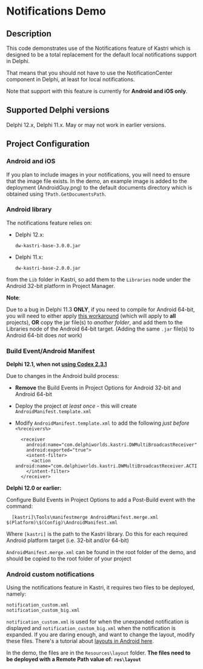 # Notifications Demo

## Description

This code demonstrates use of the Notifications feature of Kastri which is designed to be a total replacement for the default local notifications support in Delphi.

That means that you should not have to use the NotificationCenter component in Delphi, at least for local notifications.

Note that support with this feature is currently for **Android and iOS only**.

## Supported Delphi versions

Delphi 12.x, Delphi 11.x. May or may not work in earlier versions.

## Project Configuration

### Android and iOS

If you plan to include images in your notifications, you will need to ensure that the image file exists. In the demo, an example image is added to the deployment (AndroidGuy.png) to the default documents directory which is obtained using `TPath.GetDocumentsPath`.

### Android library

The notifications feature relies on:

* Delphi 12.x: 

  `dw-kastri-base-3.0.0.jar`

* Delphi 11.x: 
  
  `dw-kastri-base-2.0.0.jar`
 
from the `Lib` folder in Kastri, so add them to the `Libraries` node under the Android 32-bit platform in Project Manager.

**Note**:

Due to a bug in Delphi 11.3 **ONLY**, if you need to compile for Android 64-bit, you will need to either apply [this workaround](https://docs.code-kungfu.com/books/hotfix-113-alexandria/page/fix-jar-libraries-added-to-android-64-bit-platform-target-are-not-compiled) (which will apply to **all** projects), **OR** copy the jar file(s) to _another folder_, and add them to the Libraries node of the Android 64-bit target. (Adding the same `.jar` file(s) to Android 64-bit does _not_ work)

### Build Event/Android Manifest

**Delphi 12.1, when not [using Codex 2.3.1](../../Delphi12.1.AndroidManifestIssue.md)**

Due to changes in the Android build process:

* **Remove** the Build Events in Project Options for Android 32-bit and Android 64-bit 
* Deploy the project *at least once* - this will create `AndroidManifest.template.xml`
* Modify `AndroidManifest.template.xml` to add the following *just before* `<%receivers%>`

  ```
    <receiver
      android:name="com.delphiworlds.kastri.DWMultiBroadcastReceiver"
      android:exported="true">
      <intent-filter>
        <action android:name="com.delphiworlds.kastri.DWMultiBroadcastReceiver.ACTION_NOTIFICATION"/>
      </intent-filter>
    </receiver>
  ```

**Delphi 12.0 or earlier:**

Configure Build Events in Project Options to add a Post-Build event with the command:  

```
  [kastri]\Tools\manifestmerge AndroidManifest.merge.xml $(Platform)\$(Config)\AndroidManifest.xml
```  
Where `[kastri]` is the path to the Kastri library. Do this for each required Android platform target (i.e. 32-bit and/or 64-bit)

`AndroidManifest.merge.xml` can be found in the root folder of the demo, and should be copied to the root folder of your project

### Android custom notifications

Using the notifications feature in Kastri, it requires two files to be deployed, namely:

```
notification_custom.xml
notification_custom_big.xml
```

`notification_custom.xml` is used for when the unexpanded notification is displayed and `notification_custom_big.xml` when the notification is expanded. If you are daring enough, and want to change the layout, modify these files. There's a tutorial about [layouts in Android here](https://www.tutorialspoint.com/android/android_user_interface_layouts.htm).

In the demo, the files are in the `Resources\layout` folder. **The files need to be deployed with a Remote Path value of: `res\layout`**






